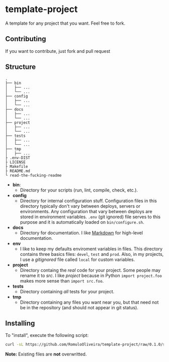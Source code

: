 template-project
================

A template for any project that you want. Feel free to fork.

## Contributing

If you want to contribute, just fork and pull request

## Structure


```
.
├── bin
│   ├── ...
│   └── ...
├── config
│   ├── ...
│   └── ...
├── docs
│   ├── ...
│   └── ...
├── project
│   ├── ...
│   └── ...
├── tests
│   ├── ...
│   └── ...
├── tmp
│   ├── ...
├ .env-DIST
├ LICENSE
├ Makefile
├ README.md
└ read-the-fucking-readme
```

- **bin**:
  - Directory for your scripts (run, lint, compile, check, etc.).
- **config**
  - Directory for internal configuration stuff. Configuration files in this directory typically don't vary between deploys, servers or environments. Any configuration that vary between deploys are stored in environment variables. `.env` (git ignored) file serves to this purpose and it is automatically loaded on `bin/configure.sh`.
- **docs**
  - Directory for documentation. I like [Markdown](https://help.github.com/articles/github-flavored-markdown) for high-level documentation.
- **env**
  - I like to keep my defaults enviroment variables in files. This directory contains three basics files: `devel`, `test` and `prod`. Also, in my projects, I use a *gitignored* file called `local` for custom variables.
- **project**
  - Directory containg the *real* code for your project. Some people may rename it to *src*. I like *project* because in Python `import project.foo` makes more sense than `import src.foo`.
- **tests**
  - Directory containing *all* tests for your project.
- **tmp**
  - Directory containing any files you want near you, but that need not be in the repository (and should not appear in git status).

## Installing

To "install", execute the following script:

```bash
curl -sL https://github.com/RomuloOliveira/template-project/raw/0.1.0/setup.sh | bash -
```

**Note:** Existing files are **not** overwritted.
